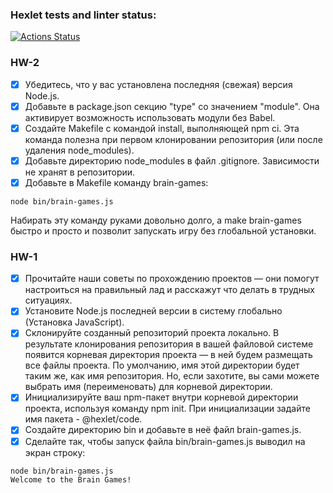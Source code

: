 ### Hexlet tests and linter status:
[![Actions Status](https://github.com/kirillchistov/fullstack-javascript-project-44/actions/workflows/hexlet-check.yml/badge.svg)](https://github.com/kirillchistov/fullstack-javascript-project-44/actions)

### HW-2
* [x] Убедитесь, что у вас установлена последняя (свежая) версия Node.js.
* [x] Добавьте в package.json секцию "type" со значением "module". Она активирует возможность использовать модули без Babel.
* [x] Создайте Makefile с командой install, выполняющей npm ci. Эта команда полезна при первом клонировании репозитория (или после удаления node_modules).
* [x] Добавьте директорию node_modules в файл .gitignore. Зависимости не хранят в репозитории.
* [x] Добавьте в Makefile команду brain-games:
```
node bin/brain-games.js
```
Набирать эту команду руками довольно долго, а make brain-games быстро и просто и позволит запускать игру без глобальной установки.

### HW-1
* [x] Прочитайте наши советы по прохождению проектов — они помогут настроиться на правильный лад и расскажут что делать в трудных ситуациях.
* [x] Установите Node.js последней версии в систему глобально (Установка JavaScript).
* [x] Склонируйте созданный репозиторий проекта локально. В результате клонирования репозитория в вашей файловой системе появится корневая директория проекта — в ней будем размещать все файлы проекта. По умолчанию, имя этой директории будет таким же, как имя репозитория. Но, если захотите, вы сами можете выбрать имя (переименовать) для корневой директории.
* [x] Инициализируйте ваш npm-пакет внутри корневой директории проекта, используя команду npm init. При инициализации задайте имя пакета - @hexlet/code.
* [x] Создайте директорию bin и добавьте в неё файл brain-games.js.
* [x] Сделайте так, чтобы запуск файла bin/brain-games.js выводил на экран строку:
```
node bin/brain-games.js
Welcome to the Brain Games!
```